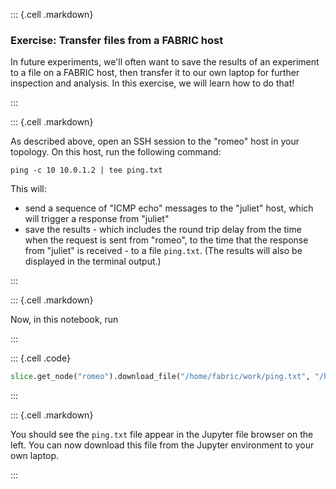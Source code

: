 

::: {.cell .markdown}
### Exercise: Transfer files from a FABRIC host

In future experiments, we'll often want to save the results of an experiment to a file on a FABRIC host, then transfer it to our own laptop for further inspection and analysis. In this exercise, we will learn how to do that!

:::


::: {.cell .markdown}

As described above, open an SSH session to the "romeo" host in your topology. On this host, run the following command:

```
ping -c 10 10.0.1.2 | tee ping.txt
```

This will:

* send a sequence of "ICMP echo" messages to the "juliet" host, which will trigger a response from "juliet"
* save the results - which includes the round trip delay from the time when the request is sent from "romeo", to the time that the response from "juliet" is received - to a file `ping.txt`. (The results will also be displayed in the terminal output.) 

:::

::: {.cell .markdown}

Now, in this notebook, run

:::

::: {.cell .code}
```python
slice.get_node("romeo").download_file("/home/fabric/work/ping.txt", "/home/ubuntu/ping.txt")
```
:::

::: {.cell .markdown}

You should see the `ping.txt` file appear in the Jupyter file browser on the left. You can now download this file from the Jupyter environment to your own laptop.

:::

